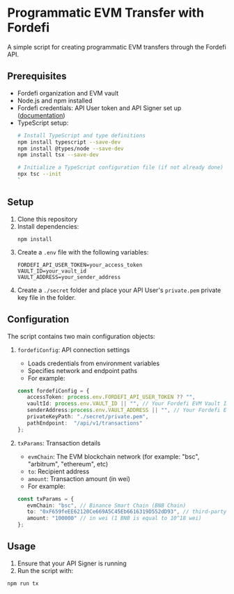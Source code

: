# Programmatic EVM Transfer with Fordefi

A simple script for creating programmatic EVM transfers through the Fordefi API.

## Prerequisites

- Fordefi organization and EVM vault
- Node.js and npm installed
- Fordefi credentials: API User token and API Signer set up ([documentation](https://docs.fordefi.com/developers/program-overview))
- TypeScript setup:
  ```bash
  # Install TypeScript and type definitions
  npm install typescript --save-dev
  npm install @types/node --save-dev
  npm install tsx --save-dev
  
  # Initialize a TypeScript configuration file (if not already done)
  npx tsc --init
  `

## Setup

1. Clone this repository
2. Install dependencies:
   ```
   npm install
   ```
3. Create a `.env` file with the following variables:
   ```
   FORDEFI_API_USER_TOKEN=your_access_token
   VAULT_ID=your_vault_id
   VAULT_ADDRESS=your_sender_address
   ```
4. Create a `./secret` folder and place your API User's `private.pem` private key file in the folder.

## Configuration

The script contains two main configuration objects:

1. `fordefiConfig`: API connection settings
   - Loads credentials from environment variables
   - Specifies network and endpoint paths
   - For example:
   ```typescript
   const fordefiConfig = {
      accessToken: process.env.FORDEFI_API_USER_TOKEN ?? "",
      vaultId: process.env.VAULT_ID || "", // Your Fordefi EVM Vault ID
      senderAddress:process.env.VAULT_ADDRESS || "", // Your Fordefi EVM Vault address
      privateKeyPath: "./secret/private.pem",
      pathEndpoint:  "/api/v1/transactions"
   };
   ```

2. `txParams`: Transaction details
   - `evmChain`: The EVM blockchain network (for example: "bsc", "arbitrum", "ethereum", etc)
   - `to`: Recipient address
   - `amount`: Transaction amount (in wei)
   - For example:
   ```typescript
   const txParams = {
      evmChain: "bsc", // Binance Smart Chain (BNB Chain)
      to: "0xF659feEE62120Ce669A5C45Eb6616319D552dD93", // third-party EVM address
      amount: "100000" // in wei (1 BNB is equal to 10^18 wei)
   };
   ```

## Usage

1. Ensure that your API Signer is running
2. Run the script with:
```
npm run tx
```